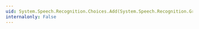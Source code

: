 ```yaml
---
uid: System.Speech.Recognition.Choices.Add(System.Speech.Recognition.GrammarBuilder[])
internalonly: False
---
```


